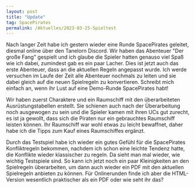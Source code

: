 ```yaml
---
layout: post
title: "Update"
tag: SpacePirates
permalink: /Aktuelles/2023-03-25-Spieltest
---
```


Nach langer Zeit habe ich gestern wieder eine Runde SpacePirates geleitet, diesmal online über den Tanelorn Discord. Wir haben das Abenteuer "Der große Fang" gespielt und ich glaube die Spieler hatten genauso viel Spaß wie ich dabei, zumindest gab es ein paar Lacher. Dies ist jetzt auch das erste Abenteuer, dass an die aktuellen Regeln angepasst wurde. Ich werde versuchen im Laufe der Zeit alle Abenteuer nochmals zu leiten und sie dabei gleich auf die neuen Spielregeln zu konvertieren. Schreibt mich einfach an, wenn ihr Lust auf eine Demo-Runde SpacePirates habt!

Wir haben zuerst Charaktere und ein Raumschiff mit den überarbeiteten Ausrüstungstabellen erstellt. Sie schienen auch nach der Überarbeitung noch ausgewogen zu sein und die Spieler kamen mit ihren UCs gut zurecht, es ist ja gewollt, dass sich die Piraten nur ein gebrauchtes Raumschiff leisten können. Ihr Raumschiff war wohl etwas zu leicht bewaffnet, daher habe ich die Tipps zum Kauf eines Raumschiffes ergänzt.

Durch das Testspiel habe ich wieder ein gutes Gefühl für die SpacePirates Konfliktregeln bekommen, nachdem ich schon eine leichte Tendenz hatte, die Konflikte wieder klassischer zu regeln. Da sieht man mal wieder, wie wichtig Testspiele sind. So kann ich jetzt noch ein paar Kleinigkeiten an den Spielregeln überarbeiten, um dann auch wieder ein PDF mit den aktuellen Spielregeln anbieten zu können. Für Onlinerunden finde ich aber die HTML-Version wesentlich praktischer als ein PDF oder wie seht ihr das?
